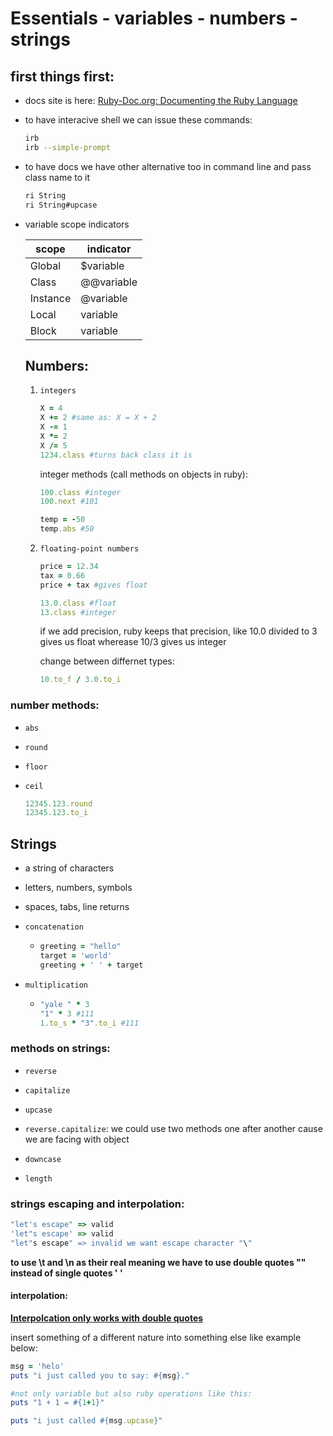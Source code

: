 # 

# Essentials - variables - numbers - strings

## first things first:

- docs site is here: [Ruby-Doc.org: Documenting the Ruby Language](https://ruby-doc.org)

- to have interacive shell we can issue these commands:
  
  ```bash
  irb
  irb --simple-prompt
  ```

- to have docs we have other alternative too in command line and pass class name to it
  
  ```bash
  ri String
  ri String#upcase
  ```

- variable scope indicators
  
  | scope    | indicator  |
  | -------- | ---------- |
  | Global   | \$variable |
  | Class    | @@variable |
  | Instance | @variable  |
  | Local    | variable   |
  | Block    | variable   |
  
  ## Numbers:
  
  1. `integers`
     
     ```ruby
     X = 4
     X += 2 #same as: X = X + 2
     X -= 1
     X *= 2
     X /= 5
     1234.class #turns back class it is
     ```
     
     integer methods (call methods on objects in ruby):
     
     ```ruby
     100.class #integer
     100.next #101
     
     temp = -50
     temp.abs #50
     ```
  
  2. `floating-point numbers`
     
     ```ruby
     price = 12.34
     tax = 0.66
     price + tax #gives float
     
     13.0.class #float
     13.class #integer
     ```
     
     if we add precision, ruby keeps that precision, like 10.0 divided to 3 gives us float wherease 10/3 gives us integer
     
     change between differnet types:
     
     ```ruby
     10.to_f / 3.0.to_i
     ```

### number methods:

- `abs`

- `round`

- `floor`

- `ceil`
  
  ```ruby
  12345.123.round
  12345.123.to_i
  ```

## Strings

- a string of characters

- letters, numbers, symbols

- spaces, tabs, line returns

- `concatenation`
  
  - ```ruby
    greeting = "hello"
    target = 'world'
    greeting + ' ' + target
    ```

- `multiplication`
  
  - ```ruby
    "yale " * 3
    "1" * 3 #111
    1.to_s * "3".to_i #111
    ```

### methods on strings:

- `reverse`

- `capitalize`

- `upcase`

- `reverse.capitalize`: we could use two methods one after another cause we are facing with object

- `downcase`

- `length`

### strings escaping and interpolation:

```ruby
"let's escape" => valid
'let"s escape' => valid
"let"s escape" => invalid we want escape character "\"
```

**to use \t and \n as their real meaning we have to use double quotes "" instead of single quotes ' '**

#### interpolation:

<u>**Interpolcation only works with double quotes**</u>

insert something of a different nature into something else like example below:

```ruby
msg = 'helo'
puts "i just called you to say: #{msg}."

#not only variable but also ruby operations like this:
puts "1 + 1 = #{1+1}"

puts "i just called #{msg.upcase}"
```
